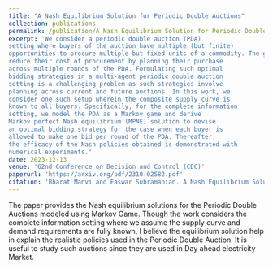 ```yaml
---
title: "A Nash Equilibrium Solution for Periodic Double Auctions"
collection: publications
permalink: /publication/A Nash Equilibrium Solution for Periodic Double Auctions
excerpt: 'We consider a periodic double auction (PDA)
setting where buyers of the auction have multiple (but finite)
opportunities to procure multiple but fixed units of a commodity. The goal of each buyer participating in such auctions is to
reduce their cost of procurement by planning their purchase
across multiple rounds of the PDA. Formulating such optimal
bidding strategies in a multi-agent periodic double auction
setting is a challenging problem as such strategies involve
planning across current and future auctions. In this work, we
consider one such setup wherein the composite supply curve is
known to all buyers. Specifically, for the complete information
setting, we model the PDA as a Markov game and derive
Markov perfect Nash equilibrium (MPNE) solution to devise
an optimal bidding strategy for the case when each buyer is
allowed to make one bid per round of the PDA. Thereafter,
the efficacy of the Nash policies obtained is demonstrated with
numerical experiments.'
date: 2023-12-13
venue: '62nd Conference on Decision and Control (CDC)'
paperurl: 'https://arxiv.org/pdf/2310.02582.pdf'
citation: 'Bharat Manvi and Easwar Subramanian. A Nash Equilibrium Solution for Periodic Double Auctions. In 2023 IEEE 62nd Conference on Decision and Control (CDC), 2023'
---
```

The paper provides the Nash equilibrium solutions for the Periodic Double Auctions modeled using Markov Game. Though the work considers the complete information setting where we assume the supply curve and demand requirements are fully known, I believe the equilibrium solution help in explain the realistic policies used in the Periodic Double Auction. It is useful to study such auctions since they are used in Day ahead electricity Market. 



